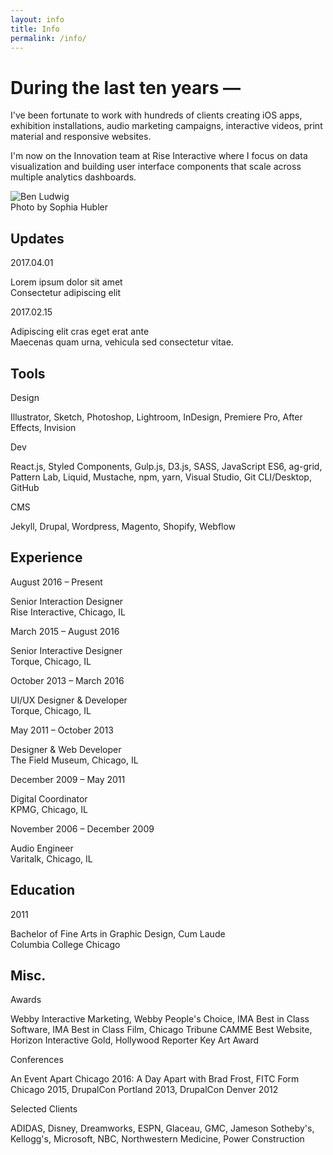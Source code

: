 ```yaml
---
layout: info
title: Info
permalink: /info/
---
```


<div class="info-left">
  <div class="info-left-copy-block">
    <h1>During the last ten years &mdash;</h1>
    <p>I've been fortunate to work with hundreds of clients creating iOS apps, exhibition installations, audio marketing campaigns, interactive videos, print material and responsive websites.</p>
    <p>I'm now on the Innovation team at Rise Interactive where I focus on data visualization and building user interface components that scale across multiple analytics dashboards.</p>
  </div>
  <div class="info-left-image">
    <img src="http://res.cloudinary.com/benludwig/image/upload/f_auto/v1500256901/benludwig_qtsuec.jpg" alt="Ben Ludwig">
    <div class="caption">Photo by Sophia Hubler</div>
  </div>


  <div class="block-top">
      <h2>Updates</h2>
  </div>
  <div class="info-list-block">
  <div class="block-left">
      <div class="small">2017.04.01</div>
  </div>
  <div class="block-right first">
      <p>Lorem ipsum dolor sit amet<br>Consectetur adipiscing elit</p>
  </div>
  </div>
  <div class="info-list-block">
  <div class="block-left">
      <div class="small">2017.02.15</div>
  </div>
  <div class="block-right">
      <p>Adipiscing elit cras eget erat ante<br>Maecenas quam urna, vehicula sed consectetur vitae.</p>
  </div>
  </div>

</div>






<div class="info-right">

<div class="block-top">
    <h2>Tools</h2>
</div>
<div class="info-list-block">
<div class="block-left">
    <div class="small">Design</div>
</div>
<div class="block-right first">
    <p>Illustrator, Sketch, Photoshop, Lightroom, InDesign, Premiere Pro, After Effects, Invision</p>
</div>
</div>
<div class="info-list-block">
<div class="block-left">
    <div class="small">Dev</div>
</div>
<div class="block-right">
    <p>React.js, Styled Components, Gulp.js, D3.js, SASS, JavaScript ES6, ag-grid, Pattern Lab, Liquid, Mustache, npm, yarn, Visual Studio, Git CLI/Desktop, GitHub</p>
</div>
</div>
<div class="info-list-block">
<div class="block-left">
    <div class="small">CMS</div>
</div>
<div class="block-right">
    <p>Jekyll, Drupal, Wordpress, Magento, Shopify, Webflow</p>
</div>
</div>

<div class="block-top">
    <h2>Experience</h2>
</div>
<div class="info-list-block">
<div class="block-left">
    <div class="small">August 2016 &ndash; Present</div>
</div>
<div class="block-right first">
    <p>Senior Interaction Designer<br>
    Rise Interactive, Chicago, IL</p>
</div>
</div>
<div class="info-list-block">
<div class="block-left">
    <div class="small">March 2015 &ndash; August 2016</div>
</div>
<div class="block-right">
    <p>Senior Interactive Designer<br>Torque, Chicago, IL</p>
</div>
</div>
<div class="info-list-block">
<div class="block-left">
    <div class="small">October 2013 &ndash; March 2016</div>
</div>
<div class="block-right">
    <p>UI/UX Designer & Developer<br>Torque, Chicago, IL</p>
</div>
</div>
<div class="info-list-block">
<div class="block-left">
    <div class="small">May 2011 &ndash; October 2013</div>
</div>
<div class="block-right">
    <p>Designer & Web Developer<br>The Field Museum, Chicago, IL</p>
</div>
</div>
<div class="info-list-block">
<div class="block-left">
    <div class="small">December 2009 &ndash; May 2011</div>
</div>
<div class="block-right">
    <p>Digital Coordinator<br>KPMG, Chicago, IL</p>
</div>
</div>
<div class="info-list-block">
<div class="block-left">
    <div class="small">November 2006 &ndash; December 2009</div>
</div>
<div class="block-right">
    <p>Audio Engineer<br>Varitalk, Chicago, IL</p>
</div>
</div>


<div class="block-top">
    <h2>Education</h2>
</div>
<div class="info-list-block">
<div class="block-left">
    <div class="small">2011</div>
</div>
<div class="block-right first">
    <p>Bachelor of Fine Arts in Graphic Design, Cum Laude<br>Columbia College Chicago</p>
</div>
</div>


<div class="block-top">
    <h2>Misc.</h2>
</div>
<div class="info-list-block">
<div class="block-left">
    <div class="small">Awards</div>
</div>
<div class="block-right first">
    <p>Webby Interactive Marketing, Webby People's Choice, IMA Best in Class Software, IMA Best in Class Film, Chicago Tribune CAMME Best Website, Horizon Interactive Gold, Hollywood Reporter Key Art Award</p>
</div>
</div>
<div class="info-list-block">
<div class="block-left">
    <div class="small">Conferences</div>
</div>
<div class="block-right">
    <p>An Event Apart Chicago 2016: A Day Apart with Brad Frost, FITC Form Chicago 2015, DrupalCon Portland 2013, DrupalCon Denver 2012</p>
</div>
</div>
<div class="info-list-block">
<div class="block-left">
    <div class="small">Selected Clients</div>
</div>
<div class="block-right">
    <p>ADIDAS, Disney, Dreamworks, ESPN, Glaceau, GMC, Jameson Sotheby's, Kellogg's, Microsoft, NBC, Northwestern Medicine, Power Construction</p>
</div>
</div>


</div>
